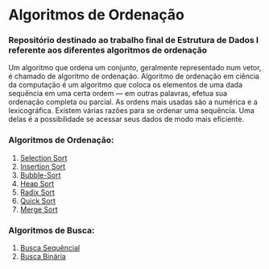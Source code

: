 # Algoritmos de Ordenação
### Repositório destinado ao trabalho final de Estrutura de Dados I referente aos diferentes algoritmos de ordenação

Um algoritmo que ordena um conjunto, geralmente representado num vetor, é chamado de algoritmo de ordenação. Algoritmo de ordenação em ciência da computação é um algoritmo que
coloca os elementos de uma dada sequência em uma certa ordem — em outras palavras, efetua sua ordenação completa ou parcial. As ordens mais usadas são a numérica e a
lexicográfica. Existem várias razões para se ordenar uma sequência. Uma delas é a possibilidade se acessar seus dados de modo mais eficiente.

### Algoritmos de Ordenação: 
1. [Selection Sort](https://github.com/AlefeAlvesC/Algoritmos_de_Ordenacao/tree/main/Selection-Sort)
2. [Insertion Sort](https://github.com/AlefeAlvesC/Algoritmos_de_Ordenacao/tree/main/Insertion-Sort)
3. [Bubble-Sort](https://github.com/AlefeAlvesC/Algoritmos_de_Ordenacao/tree/main/Bubble-Sort)
4. [Heap Sort](#Heap-Sort)
5. [Radix Sort](#Radix-Sort)
6. [Quick Sort](#Quick-Sort)
7. [Merge Sort](#Merge-Sort)
### Algoritmos de Busca:
1. [Busca Sequêncial](#Busca-Sequencial)
2. [Busca Binária](#Busca-Binaria)
